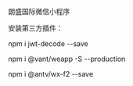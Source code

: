 朗盛国际微信小程序 

安装第三方插件：

npm i jwt-decode --save

npm i @vant/weapp -S --production

npm i @antv/wx-f2 --save

